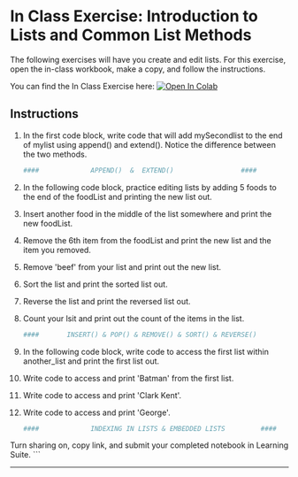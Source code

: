 # In Class Exercise: Introduction to Lists and Common List Methods

The following exercises will have you create and edit lists. For this exercise, open the in-class workbook, make a copy, and follow the instructions.

You can find the In Class Exercise here: <a href="https://colab.research.google.com/drive/1yssYpud0ViGO2FNrNfn8WwOT0VokANku?usp=sharing" target="_blank"><img src="https://colab.research.google.com/assets/colab-badge.svg" alt="Open In Colab"/></a>

## Instructions

1. In the first code block, write code that will add mySecondlist to the end of mylist using append() and extend(). Notice the difference between the two methods.
    ```python
    ####             APPEND()  &  EXTEND()                 ####
    ```

2. In the following code block, practice editing lists by adding 5 foods to the end of the foodList and printing the new list out.
3. Insert another food in the middle of the list somewhere and print the new foodList.
4. Remove the 6th item from the foodList and print the new list and the item you removed.
5. Remove 'beef' from your list and print out the new list.
6. Sort the list and print the sorted list out.
7. Reverse the list and print the reversed list out.
8. Count your lsit and print out the count of the items in the list.
    ```python
    ####       INSERT() & POP() & REMOVE() & SORT() & REVERSE()           ####
    ```

9. In the following code block, write code to access the first list within another_list and print the first list out.
10. Write code to access and print 'Batman' from the first list.
11. Write code to access and print 'Clark Kent'.
12. Write code to access and print 'George'. 
    ```python
    ####             INDEXING IN LISTS & EMBEDDED LISTS         ####
    ```
   
Turn sharing on, copy link, and submit your completed notebook in Learning Suite.
    ```
   







---
